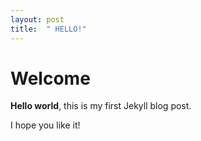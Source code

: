 ```yaml
---
layout: post
title:  " HELLO!"
---
```



# Welcome

**Hello world**, this is my first Jekyll blog post.

I hope you like it!
